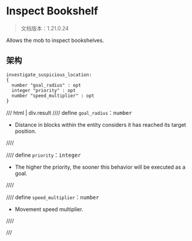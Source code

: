 # Inspect Bookshelf

> 文档版本：1.21.0.24

Allows the mob to inspect bookshelves.

## 架构

```mcschema
investigate_suspicious_location:
{
  number "goal_radius" : opt
  integer "priority" : opt
  number "speed_multiplier" : opt
}

```

/// html | div.result
//// define
`goal_radius`：<samp>number</samp>

- Distance in blocks within the entity considers it has reached its target position.


////


//// define
`priority`：<samp>integer</samp>

- The higher the priority, the sooner this behavior will be executed as a goal.


////


//// define
`speed_multiplier`：<samp>number</samp>

- Movement speed multiplier.


////


///

